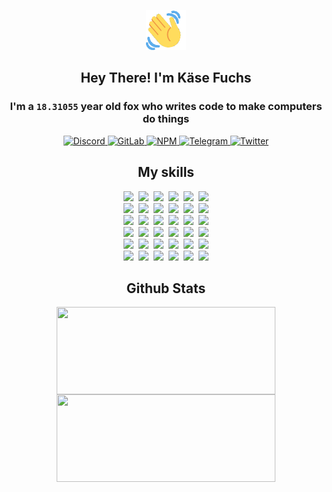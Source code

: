 <div><p align=center><img src=./resources/images/wave.gif width=64px height=64px></p><h2 align=center>Hey There! I'm Käse Fuchs</h2><h3 align=center>I'm a <code>18.31055</code> year old fox who writes code to make computers do things</h3><p align=center><a href=https://discord.com/users/507526681125322772><img alt=Discord src="https://img.shields.io/badge/Discord-5865F2?logo=discord&logoColor=white&style=flat-square#03892ef935f97b1b5659c041ed3910d4"> </a><a href=https://gitlab.com/kasefuchs><img alt=GitLab src="https://img.shields.io/badge/GitLab-330F63?logo=gitlab&logoColor=white&style=flat-square#03892ef935f97b1b5659c041ed3910d4"> </a><a href=https://npmjs.com/~kasefuchs><img alt=NPM src="https://img.shields.io/badge/NPM-CB3837?logo=npm&logoColor=white&style=flat-square#03892ef935f97b1b5659c041ed3910d4"> </a><a href=https://t.me/kasefuchs><img alt=Telegram src="https://img.shields.io/badge/Telegram-2CA5E0?logo=telegram&logoColor=white&style=flat-square#03892ef935f97b1b5659c041ed3910d4"> </a><a href=https://twitter.com/kasefuchs><img alt=Twitter src="https://img.shields.io/badge/Twitter-1DA1F2?logo=twitter&logoColor=white&style=flat-square#03892ef935f97b1b5659c041ed3910d4"></a></p><h2 align=center>My skills</h2><p align=center><a href=https://aws.amazon.com/ ><picture><source srcset="https://skillicons.dev/icons?i=aws&theme=dark#03892ef935f97b1b5659c041ed3910d4" media="(prefers-color-scheme: dark)"><source srcset="https://skillicons.dev/icons?i=aws&theme=light#03892ef935f97b1b5659c041ed3910d4" media="(prefers-color-scheme: light), (prefers-color-scheme: no-preference)"><img src="https://skillicons.dev/icons?i=aws&theme=light#03892ef935f97b1b5659c041ed3910d4"></picture></a>&nbsp;&nbsp;<a href=https://en.wikipedia.org/wiki/Bash_(Unix_shell)><picture><source srcset="https://skillicons.dev/icons?i=bash&theme=dark#03892ef935f97b1b5659c041ed3910d4" media="(prefers-color-scheme: dark)"><source srcset="https://skillicons.dev/icons?i=bash&theme=light#03892ef935f97b1b5659c041ed3910d4" media="(prefers-color-scheme: light), (prefers-color-scheme: no-preference)"><img src="https://skillicons.dev/icons?i=bash&theme=light#03892ef935f97b1b5659c041ed3910d4"></picture></a>&nbsp;&nbsp;<a href=https://discord.com/developers/docs><picture><source srcset="https://skillicons.dev/icons?i=bots&theme=dark#03892ef935f97b1b5659c041ed3910d4" media="(prefers-color-scheme: dark)"><source srcset="https://skillicons.dev/icons?i=bots&theme=light#03892ef935f97b1b5659c041ed3910d4" media="(prefers-color-scheme: light), (prefers-color-scheme: no-preference)"><img src="https://skillicons.dev/icons?i=bots&theme=light#03892ef935f97b1b5659c041ed3910d4"></picture></a>&nbsp;&nbsp;<a href=https://www.cloudflare.com/ ><picture><source srcset="https://skillicons.dev/icons?i=cloudflare&theme=dark#03892ef935f97b1b5659c041ed3910d4" media="(prefers-color-scheme: dark)"><source srcset="https://skillicons.dev/icons?i=cloudflare&theme=light#03892ef935f97b1b5659c041ed3910d4" media="(prefers-color-scheme: light), (prefers-color-scheme: no-preference)"><img src="https://skillicons.dev/icons?i=cloudflare&theme=light#03892ef935f97b1b5659c041ed3910d4"></picture></a>&nbsp;&nbsp;<a href=https://en.wikipedia.org/wiki/CSS><picture><source srcset="https://skillicons.dev/icons?i=css&theme=dark#03892ef935f97b1b5659c041ed3910d4" media="(prefers-color-scheme: dark)"><source srcset="https://skillicons.dev/icons?i=css&theme=light#03892ef935f97b1b5659c041ed3910d4" media="(prefers-color-scheme: light), (prefers-color-scheme: no-preference)"><img src="https://skillicons.dev/icons?i=css&theme=light#03892ef935f97b1b5659c041ed3910d4"></picture></a>&nbsp;&nbsp;<a href=https://www.docker.com/ ><picture><source srcset="https://skillicons.dev/icons?i=docker&theme=dark#03892ef935f97b1b5659c041ed3910d4" media="(prefers-color-scheme: dark)"><source srcset="https://skillicons.dev/icons?i=docker&theme=light#03892ef935f97b1b5659c041ed3910d4" media="(prefers-color-scheme: light), (prefers-color-scheme: no-preference)"><img src="https://skillicons.dev/icons?i=docker&theme=light#03892ef935f97b1b5659c041ed3910d4"></picture></a><br><a href=https://www.electronjs.org/ ><picture><source srcset="https://skillicons.dev/icons?i=electron&theme=dark#03892ef935f97b1b5659c041ed3910d4" media="(prefers-color-scheme: dark)"><source srcset="https://skillicons.dev/icons?i=electron&theme=light#03892ef935f97b1b5659c041ed3910d4" media="(prefers-color-scheme: light), (prefers-color-scheme: no-preference)"><img src="https://skillicons.dev/icons?i=electron&theme=light#03892ef935f97b1b5659c041ed3910d4"></picture></a>&nbsp;&nbsp;<a href=https://expressjs.com/ ><picture><source srcset="https://skillicons.dev/icons?i=express&theme=dark#03892ef935f97b1b5659c041ed3910d4" media="(prefers-color-scheme: dark)"><source srcset="https://skillicons.dev/icons?i=express&theme=light#03892ef935f97b1b5659c041ed3910d4" media="(prefers-color-scheme: light), (prefers-color-scheme: no-preference)"><img src="https://skillicons.dev/icons?i=express&theme=light#03892ef935f97b1b5659c041ed3910d4"></picture></a>&nbsp;&nbsp;<a href=https://www.figma.com/ ><picture><source srcset="https://skillicons.dev/icons?i=figma&theme=dark#03892ef935f97b1b5659c041ed3910d4" media="(prefers-color-scheme: dark)"><source srcset="https://skillicons.dev/icons?i=figma&theme=light#03892ef935f97b1b5659c041ed3910d4" media="(prefers-color-scheme: light), (prefers-color-scheme: no-preference)"><img src="https://skillicons.dev/icons?i=figma&theme=light#03892ef935f97b1b5659c041ed3910d4"></picture></a>&nbsp;&nbsp;<a href=https://firebase.google.com/ ><picture><source srcset="https://skillicons.dev/icons?i=firebase&theme=dark#03892ef935f97b1b5659c041ed3910d4" media="(prefers-color-scheme: dark)"><source srcset="https://skillicons.dev/icons?i=firebase&theme=light#03892ef935f97b1b5659c041ed3910d4" media="(prefers-color-scheme: light), (prefers-color-scheme: no-preference)"><img src="https://skillicons.dev/icons?i=firebase&theme=light#03892ef935f97b1b5659c041ed3910d4"></picture></a>&nbsp;&nbsp;<a href=https://flask.palletsprojects.com/ ><picture><source srcset="https://skillicons.dev/icons?i=flask&theme=dark#03892ef935f97b1b5659c041ed3910d4" media="(prefers-color-scheme: dark)"><source srcset="https://skillicons.dev/icons?i=flask&theme=light#03892ef935f97b1b5659c041ed3910d4" media="(prefers-color-scheme: light), (prefers-color-scheme: no-preference)"><img src="https://skillicons.dev/icons?i=flask&theme=light#03892ef935f97b1b5659c041ed3910d4"></picture></a>&nbsp;&nbsp;<a href=https://cloud.google.com/ ><picture><source srcset="https://skillicons.dev/icons?i=gcp&theme=dark#03892ef935f97b1b5659c041ed3910d4" media="(prefers-color-scheme: dark)"><source srcset="https://skillicons.dev/icons?i=gcp&theme=light#03892ef935f97b1b5659c041ed3910d4" media="(prefers-color-scheme: light), (prefers-color-scheme: no-preference)"><img src="https://skillicons.dev/icons?i=gcp&theme=light#03892ef935f97b1b5659c041ed3910d4"></picture></a><br><a href=https://git-scm.com/ ><picture><source srcset="https://skillicons.dev/icons?i=git&theme=dark#03892ef935f97b1b5659c041ed3910d4" media="(prefers-color-scheme: dark)"><source srcset="https://skillicons.dev/icons?i=git&theme=light#03892ef935f97b1b5659c041ed3910d4" media="(prefers-color-scheme: light), (prefers-color-scheme: no-preference)"><img src="https://skillicons.dev/icons?i=git&theme=light#03892ef935f97b1b5659c041ed3910d4"></picture></a>&nbsp;&nbsp;<a href=https://github.com/ ><picture><source srcset="https://skillicons.dev/icons?i=github&theme=dark#03892ef935f97b1b5659c041ed3910d4" media="(prefers-color-scheme: dark)"><source srcset="https://skillicons.dev/icons?i=github&theme=light#03892ef935f97b1b5659c041ed3910d4" media="(prefers-color-scheme: light), (prefers-color-scheme: no-preference)"><img src="https://skillicons.dev/icons?i=github&theme=light#03892ef935f97b1b5659c041ed3910d4"></picture></a>&nbsp;&nbsp;<a href=https://gitlab.com/ ><picture><source srcset="https://skillicons.dev/icons?i=gitlab&theme=dark#03892ef935f97b1b5659c041ed3910d4" media="(prefers-color-scheme: dark)"><source srcset="https://skillicons.dev/icons?i=gitlab&theme=light#03892ef935f97b1b5659c041ed3910d4" media="(prefers-color-scheme: light), (prefers-color-scheme: no-preference)"><img src="https://skillicons.dev/icons?i=gitlab&theme=light#03892ef935f97b1b5659c041ed3910d4"></picture></a>&nbsp;&nbsp;<a href=https://www.heroku.com/ ><picture><source srcset="https://skillicons.dev/icons?i=heroku&theme=dark#03892ef935f97b1b5659c041ed3910d4" media="(prefers-color-scheme: dark)"><source srcset="https://skillicons.dev/icons?i=heroku&theme=light#03892ef935f97b1b5659c041ed3910d4" media="(prefers-color-scheme: light), (prefers-color-scheme: no-preference)"><img src="https://skillicons.dev/icons?i=heroku&theme=light#03892ef935f97b1b5659c041ed3910d4"></picture></a>&nbsp;&nbsp;<a href=https://en.wikipedia.org/wiki/HTML><picture><source srcset="https://skillicons.dev/icons?i=html&theme=dark#03892ef935f97b1b5659c041ed3910d4" media="(prefers-color-scheme: dark)"><source srcset="https://skillicons.dev/icons?i=html&theme=light#03892ef935f97b1b5659c041ed3910d4" media="(prefers-color-scheme: light), (prefers-color-scheme: no-preference)"><img src="https://skillicons.dev/icons?i=html&theme=light#03892ef935f97b1b5659c041ed3910d4"></picture></a>&nbsp;&nbsp;<a href=https://en.wikipedia.org/wiki/JavaScript><picture><source srcset="https://skillicons.dev/icons?i=js&theme=dark#03892ef935f97b1b5659c041ed3910d4" media="(prefers-color-scheme: dark)"><source srcset="https://skillicons.dev/icons?i=js&theme=light#03892ef935f97b1b5659c041ed3910d4" media="(prefers-color-scheme: light), (prefers-color-scheme: no-preference)"><img src="https://skillicons.dev/icons?i=js&theme=light#03892ef935f97b1b5659c041ed3910d4"></picture></a><br><a href=https://en.wikipedia.org/wiki/Linux><picture><source srcset="https://skillicons.dev/icons?i=linux&theme=dark#03892ef935f97b1b5659c041ed3910d4" media="(prefers-color-scheme: dark)"><source srcset="https://skillicons.dev/icons?i=linux&theme=light#03892ef935f97b1b5659c041ed3910d4" media="(prefers-color-scheme: light), (prefers-color-scheme: no-preference)"><img src="https://skillicons.dev/icons?i=linux&theme=light#03892ef935f97b1b5659c041ed3910d4"></picture></a>&nbsp;&nbsp;<a href=https://mui.com/ ><picture><source srcset="https://skillicons.dev/icons?i=materialui&theme=dark#03892ef935f97b1b5659c041ed3910d4" media="(prefers-color-scheme: dark)"><source srcset="https://skillicons.dev/icons?i=materialui&theme=light#03892ef935f97b1b5659c041ed3910d4" media="(prefers-color-scheme: light), (prefers-color-scheme: no-preference)"><img src="https://skillicons.dev/icons?i=materialui&theme=light#03892ef935f97b1b5659c041ed3910d4"></picture></a>&nbsp;&nbsp;<a href=https://en.wikipedia.org/wiki/Markdown><picture><source srcset="https://skillicons.dev/icons?i=md&theme=dark#03892ef935f97b1b5659c041ed3910d4" media="(prefers-color-scheme: dark)"><source srcset="https://skillicons.dev/icons?i=md&theme=light#03892ef935f97b1b5659c041ed3910d4" media="(prefers-color-scheme: light), (prefers-color-scheme: no-preference)"><img src="https://skillicons.dev/icons?i=md&theme=light#03892ef935f97b1b5659c041ed3910d4"></picture></a>&nbsp;&nbsp;<a href=https://www.mongodb.com/ ><picture><source srcset="https://skillicons.dev/icons?i=mongodb&theme=dark#03892ef935f97b1b5659c041ed3910d4" media="(prefers-color-scheme: dark)"><source srcset="https://skillicons.dev/icons?i=mongodb&theme=light#03892ef935f97b1b5659c041ed3910d4" media="(prefers-color-scheme: light), (prefers-color-scheme: no-preference)"><img src="https://skillicons.dev/icons?i=mongodb&theme=light#03892ef935f97b1b5659c041ed3910d4"></picture></a>&nbsp;&nbsp;<a href=https://www.mysql.com/ ><picture><source srcset="https://skillicons.dev/icons?i=mysql&theme=dark#03892ef935f97b1b5659c041ed3910d4" media="(prefers-color-scheme: dark)"><source srcset="https://skillicons.dev/icons?i=mysql&theme=light#03892ef935f97b1b5659c041ed3910d4" media="(prefers-color-scheme: light), (prefers-color-scheme: no-preference)"><img src="https://skillicons.dev/icons?i=mysql&theme=light#03892ef935f97b1b5659c041ed3910d4"></picture></a>&nbsp;&nbsp;<a href=https://nextjs.org/ ><picture><source srcset="https://skillicons.dev/icons?i=nextjs&theme=dark#03892ef935f97b1b5659c041ed3910d4" media="(prefers-color-scheme: dark)"><source srcset="https://skillicons.dev/icons?i=nextjs&theme=light#03892ef935f97b1b5659c041ed3910d4" media="(prefers-color-scheme: light), (prefers-color-scheme: no-preference)"><img src="https://skillicons.dev/icons?i=nextjs&theme=light#03892ef935f97b1b5659c041ed3910d4"></picture></a><br><a href=https://nodejs.org/en/ ><picture><source srcset="https://skillicons.dev/icons?i=nodejs&theme=dark#03892ef935f97b1b5659c041ed3910d4" media="(prefers-color-scheme: dark)"><source srcset="https://skillicons.dev/icons?i=nodejs&theme=light#03892ef935f97b1b5659c041ed3910d4" media="(prefers-color-scheme: light), (prefers-color-scheme: no-preference)"><img src="https://skillicons.dev/icons?i=nodejs&theme=light#03892ef935f97b1b5659c041ed3910d4"></picture></a>&nbsp;&nbsp;<a href=https://www.postgresql.org/ ><picture><source srcset="https://skillicons.dev/icons?i=postgres&theme=dark#03892ef935f97b1b5659c041ed3910d4" media="(prefers-color-scheme: dark)"><source srcset="https://skillicons.dev/icons?i=postgres&theme=light#03892ef935f97b1b5659c041ed3910d4" media="(prefers-color-scheme: light), (prefers-color-scheme: no-preference)"><img src="https://skillicons.dev/icons?i=postgres&theme=light#03892ef935f97b1b5659c041ed3910d4"></picture></a>&nbsp;&nbsp;<a href=https://learn.microsoft.com/en-us/powershell/ ><picture><source srcset="https://skillicons.dev/icons?i=powershell&theme=dark#03892ef935f97b1b5659c041ed3910d4" media="(prefers-color-scheme: dark)"><source srcset="https://skillicons.dev/icons?i=powershell&theme=light#03892ef935f97b1b5659c041ed3910d4" media="(prefers-color-scheme: light), (prefers-color-scheme: no-preference)"><img src="https://skillicons.dev/icons?i=powershell&theme=light#03892ef935f97b1b5659c041ed3910d4"></picture></a>&nbsp;&nbsp;<a href=https://www.python.org/ ><picture><source srcset="https://skillicons.dev/icons?i=py&theme=dark#03892ef935f97b1b5659c041ed3910d4" media="(prefers-color-scheme: dark)"><source srcset="https://skillicons.dev/icons?i=py&theme=light#03892ef935f97b1b5659c041ed3910d4" media="(prefers-color-scheme: light), (prefers-color-scheme: no-preference)"><img src="https://skillicons.dev/icons?i=py&theme=light#03892ef935f97b1b5659c041ed3910d4"></picture></a>&nbsp;&nbsp;<a href=https://www.raspberrypi.org/ ><picture><source srcset="https://skillicons.dev/icons?i=raspberrypi&theme=dark#03892ef935f97b1b5659c041ed3910d4" media="(prefers-color-scheme: dark)"><source srcset="https://skillicons.dev/icons?i=raspberrypi&theme=light#03892ef935f97b1b5659c041ed3910d4" media="(prefers-color-scheme: light), (prefers-color-scheme: no-preference)"><img src="https://skillicons.dev/icons?i=raspberrypi&theme=light#03892ef935f97b1b5659c041ed3910d4"></picture></a>&nbsp;&nbsp;<a href=https://reactjs.org/ ><picture><source srcset="https://skillicons.dev/icons?i=react&theme=dark#03892ef935f97b1b5659c041ed3910d4" media="(prefers-color-scheme: dark)"><source srcset="https://skillicons.dev/icons?i=react&theme=light#03892ef935f97b1b5659c041ed3910d4" media="(prefers-color-scheme: light), (prefers-color-scheme: no-preference)"><img src="https://skillicons.dev/icons?i=react&theme=light#03892ef935f97b1b5659c041ed3910d4"></picture></a><br><a href=https://redux.js.org/ ><picture><source srcset="https://skillicons.dev/icons?i=redux&theme=dark#03892ef935f97b1b5659c041ed3910d4" media="(prefers-color-scheme: dark)"><source srcset="https://skillicons.dev/icons?i=redux&theme=light#03892ef935f97b1b5659c041ed3910d4" media="(prefers-color-scheme: light), (prefers-color-scheme: no-preference)"><img src="https://skillicons.dev/icons?i=redux&theme=light#03892ef935f97b1b5659c041ed3910d4"></picture></a>&nbsp;&nbsp;<a href=https://en.wikipedia.org/wiki/Regular_expression><picture><source srcset="https://skillicons.dev/icons?i=regex&theme=dark#03892ef935f97b1b5659c041ed3910d4" media="(prefers-color-scheme: dark)"><source srcset="https://skillicons.dev/icons?i=regex&theme=light#03892ef935f97b1b5659c041ed3910d4" media="(prefers-color-scheme: light), (prefers-color-scheme: no-preference)"><img src="https://skillicons.dev/icons?i=regex&theme=light#03892ef935f97b1b5659c041ed3910d4"></picture></a>&nbsp;&nbsp;<a href=https://en.wikipedia.org/wiki/Sass_(stylesheet_language)><picture><source srcset="https://skillicons.dev/icons?i=sass&theme=dark#03892ef935f97b1b5659c041ed3910d4" media="(prefers-color-scheme: dark)"><source srcset="https://skillicons.dev/icons?i=sass&theme=light#03892ef935f97b1b5659c041ed3910d4" media="(prefers-color-scheme: light), (prefers-color-scheme: no-preference)"><img src="https://skillicons.dev/icons?i=sass&theme=light#03892ef935f97b1b5659c041ed3910d4"></picture></a>&nbsp;&nbsp;<a href=https://www.typescriptlang.org/ ><picture><source srcset="https://skillicons.dev/icons?i=ts&theme=dark#03892ef935f97b1b5659c041ed3910d4" media="(prefers-color-scheme: dark)"><source srcset="https://skillicons.dev/icons?i=ts&theme=light#03892ef935f97b1b5659c041ed3910d4" media="(prefers-color-scheme: light), (prefers-color-scheme: no-preference)"><img src="https://skillicons.dev/icons?i=ts&theme=light#03892ef935f97b1b5659c041ed3910d4"></picture></a>&nbsp;&nbsp;<a href=https://unity.com/ ><picture><source srcset="https://skillicons.dev/icons?i=unity&theme=dark#03892ef935f97b1b5659c041ed3910d4" media="(prefers-color-scheme: dark)"><source srcset="https://skillicons.dev/icons?i=unity&theme=light#03892ef935f97b1b5659c041ed3910d4" media="(prefers-color-scheme: light), (prefers-color-scheme: no-preference)"><img src="https://skillicons.dev/icons?i=unity&theme=light#03892ef935f97b1b5659c041ed3910d4"></picture></a>&nbsp;&nbsp;<a href=https://workers.cloudflare.com/ ><picture><source srcset="https://skillicons.dev/icons?i=workers&theme=dark#03892ef935f97b1b5659c041ed3910d4" media="(prefers-color-scheme: dark)"><source srcset="https://skillicons.dev/icons?i=workers&theme=light#03892ef935f97b1b5659c041ed3910d4" media="(prefers-color-scheme: light), (prefers-color-scheme: no-preference)"><img src="https://skillicons.dev/icons?i=workers&theme=light#03892ef935f97b1b5659c041ed3910d4"></picture></a><br></p><h2 align=center>Github Stats</h2><p align=center><picture><source srcset="https://github-readme-stats-kasefuchs.vercel.app/api/?count_private=true&hide_border=true&hide_rank=true&line_height=20&hide_title=true&username=Kasefuchs&theme=dark#03892ef935f97b1b5659c041ed3910d4" media="(prefers-color-scheme: dark)"><source srcset="https://github-readme-stats-kasefuchs.vercel.app/api/?count_private=true&hide_border=true&hide_rank=true&line_height=20&hide_title=true&username=Kasefuchs&theme=light#03892ef935f97b1b5659c041ed3910d4" media="(prefers-color-scheme: light), (prefers-color-scheme: no-preference)"><img align=middle width=350 height=140 src="https://github-readme-stats-kasefuchs.vercel.app/api/?count_private=true&hide_border=true&hide_rank=true&line_height=20&hide_title=true&username=Kasefuchs&theme=light#03892ef935f97b1b5659c041ed3910d4"></picture><picture><source srcset="https://github-readme-stats-kasefuchs.vercel.app/api/top-langs/?count_private=true&hide_border=true&layout=compact&username=Kasefuchs&theme=dark#03892ef935f97b1b5659c041ed3910d4" media="(prefers-color-scheme: dark)"><source srcset="https://github-readme-stats-kasefuchs.vercel.app/api/top-langs/?count_private=true&hide_border=true&layout=compact&username=Kasefuchs&theme=light#03892ef935f97b1b5659c041ed3910d4" media="(prefers-color-scheme: light), (prefers-color-scheme: no-preference)"><img align=middle width=350 height=140 src="https://github-readme-stats-kasefuchs.vercel.app/api/top-langs/?count_private=true&hide_border=true&layout=compact&username=Kasefuchs&theme=light#03892ef935f97b1b5659c041ed3910d4"></picture></p><img src="https://hit.yhype.me/github/profile?user_id=64592097#03892ef935f97b1b5659c041ed3910d4" alt=""></div>